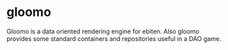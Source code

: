 # gloomo 

Gloomo is a data oriented rendering engine for ebiten. Also gloomo provides some standard containers and repositories useful in a DAO game.
